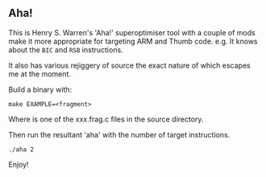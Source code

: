 Aha!
----

This is Henry S. Warren's 'Aha!' superoptimiser tool with a couple of mods make it more appropriate for targeting ARM and Thumb code. e.g. It knows about the `BIC` and `RSB` instructions.

It also has various rejiggery of source the exact nature of which escapes me at the moment.

Build a binary with:

    make EXAMPLE=<fragment>

Where <fragment> is one of the xxx.frag.c files in the source directory.

Then run the resultant 'aha' with the number of target instructions.

    ./aha 2

Enjoy!
